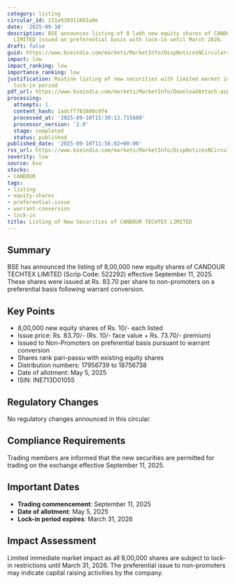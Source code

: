 ```yaml
---
category: listing
circular_id: 231a938911601a9e
date: '2025-09-10'
description: BSE announces listing of 8 lakh new equity shares of CANDOUR TECHTEX
  LIMITED issued on preferential basis with lock-in until March 2026.
draft: false
guid: https://www.bseindia.com/markets/MarketInfo/DispNoticesNCirculars.aspx?Noticeid={DFF0999C-5B76-4821-996B-E8359765C773}&noticeno=20250910-25&dt=09/10/2025&icount=25&totcount=55&flag=0
impact: low
impact_ranking: low
importance_ranking: low
justification: Routine listing of new securities with limited market impact due to
  lock-in period
pdf_url: https://www.bseindia.com/markets/MarketInfo/DownloadAttach.aspx?id=20250910-25&attachedId=
processing:
  attempts: 1
  content_hash: 1adcff783800c0f4
  processed_at: '2025-09-10T15:30:13.715680'
  processor_version: '2.0'
  stage: completed
  status: published
published_date: '2025-09-10T11:56:02+00:00'
rss_url: https://www.bseindia.com/markets/MarketInfo/DispNoticesNCirculars.aspx?Noticeid={DFF0999C-5B76-4821-996B-E8359765C773}&noticeno=20250910-25&dt=09/10/2025&icount=25&totcount=55&flag=0
severity: low
source: bse
stocks:
- CANDOUR
tags:
- listing
- equity-shares
- preferential-issue
- warrant-conversion
- lock-in
title: Listing of New Securities of CANDOUR TECHTEX LIMITED
---
```


## Summary

BSE has announced the listing of 8,00,000 new equity shares of CANDOUR TECHTEX LIMITED (Scrip Code: 522292) effective September 11, 2025. These shares were issued at Rs. 83.70 per share to non-promoters on a preferential basis following warrant conversion.

## Key Points

- 8,00,000 new equity shares of Rs. 10/- each listed
- Issue price: Rs. 83.70/- (Rs. 10/- face value + Rs. 73.70/- premium)
- Issued to Non-Promoters on preferential basis pursuant to warrant conversion
- Shares rank pari-passu with existing equity shares
- Distribution numbers: 17956739 to 18756738
- Date of allotment: May 5, 2025
- ISIN: INE713D01055

## Regulatory Changes

No regulatory changes announced in this circular.

## Compliance Requirements

Trading members are informed that the new securities are permitted for trading on the exchange effective September 11, 2025.

## Important Dates

- **Trading commencement**: September 11, 2025
- **Date of allotment**: May 5, 2025
- **Lock-in period expires**: March 31, 2026

## Impact Assessment

Limited immediate market impact as all 8,00,000 shares are subject to lock-in restrictions until March 31, 2026. The preferential issue to non-promoters may indicate capital raising activities by the company.